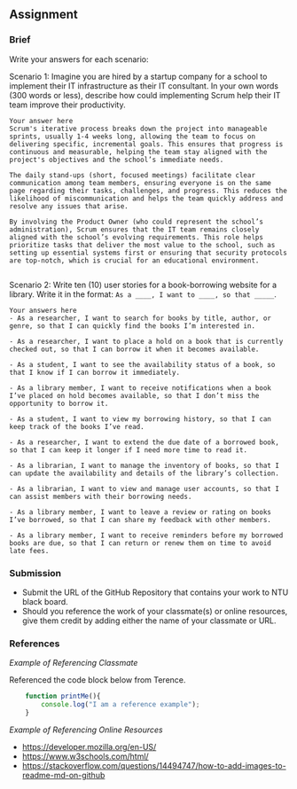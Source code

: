 ## Assignment

### Brief

Write your answers for each scenario:

Scenario 1:
Imagine you are hired by a startup company for a school to implement their IT infrastructure as their IT consultant. In your own words (300 words or less), describe how could implementing Scrum help their IT team improve their productivity.

```
Your answer here
Scrum's iterative process breaks down the project into manageable sprints, usually 1-4 weeks long, allowing the team to focus on delivering specific, incremental goals. This ensures that progress is continuous and measurable, helping the team stay aligned with the project's objectives and the school’s immediate needs.

The daily stand-ups (short, focused meetings) facilitate clear communication among team members, ensuring everyone is on the same page regarding their tasks, challenges, and progress. This reduces the likelihood of miscommunication and helps the team quickly address and resolve any issues that arise.

By involving the Product Owner (who could represent the school’s administration), Scrum ensures that the IT team remains closely aligned with the school’s evolving requirements. This role helps prioritize tasks that deliver the most value to the school, such as setting up essential systems first or ensuring that security protocols are top-notch, which is crucial for an educational environment.


```

Scenario 2:
Write ten (10) user stories for a book-borrowing website for a library. Write it in the format: `As a ____, I want to ____, so that _____`.

```
Your answers here
- As a researcher, I want to search for books by title, author, or genre, so that I can quickly find the books I’m interested in.

- As a researcher, I want to place a hold on a book that is currently checked out, so that I can borrow it when it becomes available.

- As a student, I want to see the availability status of a book, so that I know if I can borrow it immediately. 

- As a library member, I want to receive notifications when a book I’ve placed on hold becomes available, so that I don’t miss the opportunity to borrow it.

- As a student, I want to view my borrowing history, so that I can keep track of the books I’ve read.

- As a researcher, I want to extend the due date of a borrowed book, so that I can keep it longer if I need more time to read it.

- As a librarian, I want to manage the inventory of books, so that I can update the availability and details of the library’s collection.

- As a librarian, I want to view and manage user accounts, so that I can assist members with their borrowing needs.

- As a library member, I want to leave a review or rating on books I’ve borrowed, so that I can share my feedback with other members.

- As a library member, I want to receive reminders before my borrowed books are due, so that I can return or renew them on time to avoid late fees.
```


### Submission 

- Submit the URL of the GitHub Repository that contains your work to NTU black board.
- Should you reference the work of your classmate(s) or online resources, give them credit by adding either the name of your classmate or URL. 


### References

_Example of Referencing Classmate_

Referenced the code block below from Terence.
```js
    function printMe(){
        console.log("I am a reference example");
    }
```

_Example of Referencing Online Resources_

- https://developer.mozilla.org/en-US/
- https://www.w3schools.com/html/
- https://stackoverflow.com/questions/14494747/how-to-add-images-to-readme-md-on-github

